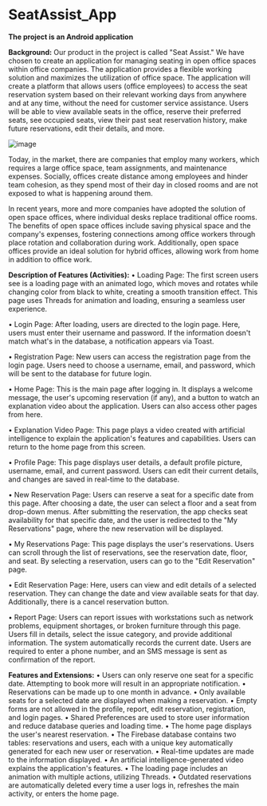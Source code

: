 # SeatAssist_App
**The project is an Android application**

**Background:**
Our product in the project is called "Seat Assist." We have chosen to create an application for managing seating in open office spaces within office companies. The application provides a flexible working solution and maximizes the utilization of office space. The application will create a platform that allows users (office employees) to access the seat reservation system based on their relevant working days from anywhere and at any time, without the need for customer service assistance. Users will be able to view available seats in the office, reserve their preferred seats, see occupied seats, view their past seat reservation history, make future reservations, edit their details, and more.

![image](https://github.com/MatanShemesh10/SeatAssist_App/assets/122441156/11d6b25d-1f5c-45ca-89cd-cb10ea2a4bae)

Today, in the market, there are companies that employ many workers, which requires a large office space, team assignments, and maintenance expenses. Socially, offices create distance among employees and hinder team cohesion, as they spend most of their day in closed rooms and are not exposed to what is happening around them.

In recent years, more and more companies have adopted the solution of open space offices, where individual desks replace traditional office rooms. The benefits of open space offices include saving physical space and the company's expenses, fostering connections among office workers through place rotation and collaboration during work. Additionally, open space offices provide an ideal solution for hybrid offices, allowing work from home in addition to office work.

**Description of Features (Activities):**
• Loading Page: The first screen users see is a loading page with an animated logo, which moves and rotates while changing color from black to white, creating a smooth transition effect. This page uses Threads for animation and loading, ensuring a seamless user experience.

• Login Page: After loading, users are directed to the login page. Here, users must enter their username and password. If the information doesn't match what's in the database, a notification appears via Toast.

• Registration Page: New users can access the registration page from the login page. Users need to choose a username, email, and password, which will be sent to the database for future login.

• Home Page: This is the main page after logging in. It displays a welcome message, the user's upcoming reservation (if any), and a button to watch an explanation video about the application. Users can also access other pages from here.

• Explanation Video Page: This page plays a video created with artificial intelligence to explain the application's features and capabilities. Users can return to the home page from this screen.

• Profile Page: This page displays user details, a default profile picture, username, email, and current password. Users can edit their current details, and changes are saved in real-time to the database.

• New Reservation Page: Users can reserve a seat for a specific date from this page. After choosing a date, the user can select a floor and a seat from drop-down menus. After submitting the reservation, the app checks seat availability for that specific date, and the user is redirected to the "My Reservations" page, where the new reservation will be displayed.

• My Reservations Page: This page displays the user's reservations. Users can scroll through the list of reservations, see the reservation date, floor, and seat. By selecting a reservation, users can go to the "Edit Reservation" page.

• Edit Reservation Page: Here, users can view and edit details of a selected reservation. They can change the date and view available seats for that day. Additionally, there is a cancel reservation button.

• Report Page: Users can report issues with workstations such as network problems, equipment shortages, or broken furniture through this page. Users fill in details, select the issue category, and provide additional information. The system automatically records the current date. Users are required to enter a phone number, and an SMS message is sent as confirmation of the report.

**Features and Extensions:**
• Users can only reserve one seat for a specific date. Attempting to book more will result in an appropriate notification.
• Reservations can be made up to one month in advance.
• Only available seats for a selected date are displayed when making a reservation.
• Empty forms are not allowed in the profile, report, edit reservation, registration, and login pages.
• Shared Preferences are used to store user information and reduce database queries and loading time.
• The home page displays the user's nearest reservation.
• The Firebase database contains two tables: reservations and users, each with a unique key automatically generated for each new user or reservation.
• Real-time updates are made to the information displayed.
• An artificial intelligence-generated video explains the application's features.
• The loading page includes an animation with multiple actions, utilizing Threads.
• Outdated reservations are automatically deleted every time a user logs in, refreshes the main activity, or enters the home page.
